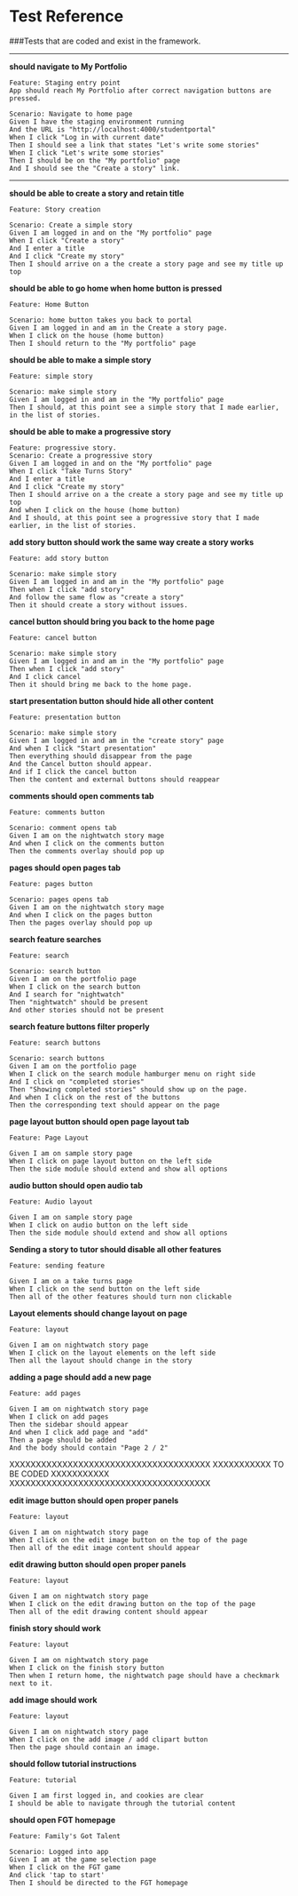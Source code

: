 Test Reference
===================

###Tests that are coded and exist in the framework.
_____________________
**should navigate to My Portfolio**
```cucumber
Feature: Staging entry point
App should reach My Portfolio after correct navigation buttons are pressed.

Scenario: Navigate to home page
Given I have the staging environment running
And the URL is "http://localhost:4000/studentportal"
When I click "Log in with current date"
Then I should see a link that states "Let's write some stories"
When I click "Let's write some stories"
Then I should be on the "My portfolio" page
And I should see the "Create a story" link.
```


_____________________
**should be able to create a story and retain title**
```cucumber
Feature: Story creation

Scenario: Create a simple story
Given I am logged in and on the "My portfolio" page
When I click "Create a story"
And I enter a title
And I click "Create my story"
Then I should arrive on a the create a story page and see my title up top
```

**should be able to go home when home button is pressed**
```cucumber
Feature: Home Button

Scenario: home button takes you back to portal
Given I am logged in and am in the Create a story page.
When I click on the house (home button)
Then I should return to the "My portfolio" page
```

**should be able to make a simple story**

```cucumber
Feature: simple story

Scenario: make simple story
Given I am logged in and am in the "My portfolio" page
Then I should, at this point see a simple story that I made earlier, in the list of stories.
```

**should be able to make a progressive story**

```cucumber
Feature: progressive story.
Scenario: Create a progressive story
Given I am logged in and on the "My portfolio" page
When I click "Take Turns Story"
And I enter a title
And I click "Create my story"
Then I should arrive on a the create a story page and see my title up top
And when I click on the house (home button)
And I should, at this point see a progressive story that I made earlier, in the list of stories.
```

**add story button should work the same way create a story works**

```cucumber
Feature: add story button

Scenario: make simple story
Given I am logged in and am in the "My portfolio" page
Then when I click "add story"
And follow the same flow as "create a story"
Then it should create a story without issues.
```

**cancel button should bring you back to the home page**

```cucumber
Feature: cancel button

Scenario: make simple story
Given I am logged in and am in the "My portfolio" page
Then when I click "add story"
And I click cancel
Then it should bring me back to the home page.
```

**start presentation button should hide all other content**

```cucumber
Feature: presentation button

Scenario: make simple story
Given I am logged in and am in the "create story" page
And when I click "Start presentation"
Then everything should disappear from the page
And the Cancel button should appear.
And if I click the cancel button
Then the content and external buttons should reappear
```

**comments should open comments tab**

```cucumber
Feature: comments button

Scenario: comment opens tab
Given I am on the nightwatch story mage
And when I click on the comments button
Then the comments overlay should pop up
```

**pages should open pages tab**

```cucumber
Feature: pages button

Scenario: pages opens tab
Given I am on the nightwatch story mage
And when I click on the pages button
Then the pages overlay should pop up
```

**search feature searches**

```cucumber
Feature: search

Scenario: search button
Given I am on the portfolio page
When I click on the search button
And I search for "nightwatch"
Then "nightwatch" should be present
And other stories should not be present
```


**search feature buttons filter properly**

```cucumber
Feature: search buttons

Scenario: search buttons
Given I am on the portfolio page
When I click on the search module hamburger menu on right side
And I click on "completed stories"
Then "Showing completed stories" should show up on the page.
And when I click on the rest of the buttons
Then the corresponding text should appear on the page
```

**page layout button should open page layout tab**

```cucumber
Feature: Page Layout

Given I am on sample story page
When I click on page layout button on the left side
Then the side module should extend and show all options
```

**audio button should open audio tab**

```cucumber
Feature: Audio layout

Given I am on sample story page
When I click on audio button on the left side
Then the side module should extend and show all options
```

**Sending a story to tutor should disable all other features**

```cucumber
Feature: sending feature

Given I am on a take turns page
When I click on the send button on the left side
Then all of the other features should turn non clickable
```

**Layout elements should change layout on page**

```cucumber
Feature: layout

Given I am on nightwatch story page
When I click on the layout elements on the left side
Then all the layout should change in the story
```

**adding a page should add a new page**

```cucumber
Feature: add pages

Given I am on nightwatch story page
When I click on add pages
Then the sidebar should appear
And when I click add page and "add"
Then a page should be added
And the body should contain "Page 2 / 2"
```

XXXXXXXXXXXXXXXXXXXXXXXXXXXXXXXXXXXXXX
XXXXXXXXXXX  TO BE CODED   XXXXXXXXXXX
XXXXXXXXXXXXXXXXXXXXXXXXXXXXXXXXXXXXXX

**edit image button should open proper panels**

```cucumber
Feature: layout

Given I am on nightwatch story page
When I click on the edit image button on the top of the page
Then all of the edit image content should appear
```

**edit drawing button should open proper panels**

```cucumber
Feature: layout

Given I am on nightwatch story page
When I click on the edit drawing button on the top of the page
Then all of the edit drawing content should appear
```
**finish story should work**

```cucumber
Feature: layout

Given I am on nightwatch story page
When I click on the finish story button
Then when I return home, the nightwatch page should have a checkmark next to it.
```
**add image should work**

```cucumber
Feature: layout

Given I am on nightwatch story page
When I click on the add image / add clipart button
Then the page should contain an image.
```

**should follow tutorial instructions**
```cucumber
Feature: tutorial

Given I am first logged in, and cookies are clear
I should be able to navigate through the tutorial content
```

**should open FGT homepage**
```cucumber
Feature: Family's Got Talent

Scenario: Logged into app
Given I am at the game selection page
When I click on the FGT game
And click 'tap to start'
Then I should be directed to the FGT homepage
```
